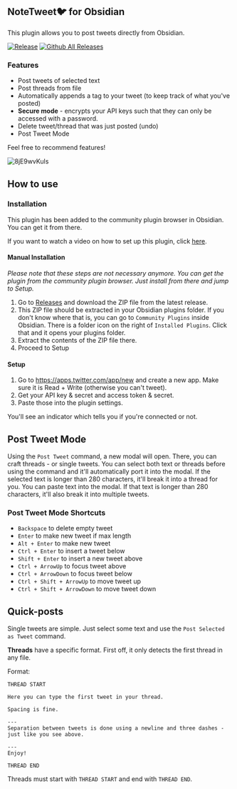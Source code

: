 ## NoteTweet🐦 for Obsidian
This plugin allows you to post tweets directly from Obsidian.

[![Release](https://img.shields.io/github/v/release/chhoumann/notetweet_obsidian?style=for-the-badge)]()
[![Github All Releases](https://img.shields.io/github/downloads/chhoumann/notetweet_obsidian/total.svg?style=for-the-badge&logo=appveyor)]()

### Features
- Post tweets of selected text
- Post threads from file
- Automatically appends a tag to your tweet (to keep track of what you've posted)
- **Secure mode** - encrypts your API keys such that they can only be accessed with a password.
- Delete tweet/thread that was just posted (undo)
- Post Tweet Mode


Feel free to recommend features!

![8jE9wvKuls](https://user-images.githubusercontent.com/29108628/109525702-16c97180-7ab2-11eb-8bc0-3c4bc79a6b7a.gif)

## How to use
### Installation
This plugin has been added to the community plugin browser in Obsidian. You can get it from there.

If you want to watch a video on how to set up this plugin, click [here](https://www.youtube.com/watch?v=jx09b1Ien3Q).

#### Manual Installation
*Please note that these steps are not necessary anymore. You can get the plugin from the community plugin browser. Just install from there and jump to Setup.*

1. Go to [Releases](https://github.com/chhoumann/notetweet_obsidian/releases) and download the ZIP file from the latest release.
2. This ZIP file should be extracted in your Obsidian plugins folder. If you don't know where that is, you can go to `Community Plugins` inside Obsidian. There is a folder icon on the right of `Installed Plugins`. Click that and it opens your plugins folder.
3. Extract the contents of the ZIP file there.
4. Proceed to Setup

#### Setup
1. Go to https://apps.twitter.com/app/new and create a new app. Make sure it is Read + Write (otherwise you can't tweet).
2. Get your API key & secret and access token & secret.
3. Paste those into the plugin settings.

You'll see an indicator which tells you if you're connected or not.

## Post Tweet Mode
Using the `Post Tweet` command, a new modal will open. There, you can craft threads - or single tweets.
You can select both text or threads before using the command and it'll automatically port it into the modal. If the selected text is longer than 280 characters, it'll break it into a thread for you.
You can paste text into the modal. If that text is longer than 280 characters, it'll also break it into multiple tweets.

### Post Tweet Mode Shortcuts
- `Backspace` to delete empty tweet
- `Enter` to make new tweet if max length
- `Alt + Enter` to make new tweet
- `Ctrl + Enter` to insert a tweet below
- `Shift + Enter` to insert a new tweet above
- `Ctrl + ArrowUp` to focus tweet above
- `Ctrl + ArrowDown` to focus tweet below
- `Ctrl + Shift + ArrowUp` to move tweet up
- `Ctrl + Shift + ArrowDown` to move tweet down

## Quick-posts
Single tweets are simple. Just select some text and use the `Post Selected as Tweet` command.

**Threads** have a specific format. First off, it only detects the first thread in any file.

Format:
```
THREAD START

Here you can type the first tweet in your thread.

Spacing is fine.

---
Separation between tweets is done using a newline and three dashes - just like you see above.

---
Enjoy!

THREAD END
```

Threads must start with `THREAD START` and end with `THREAD END`.
